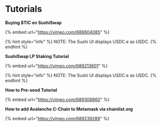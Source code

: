 # Tutorials

**Buying $TIC on SushiSwap**&#x20;

{% embed url="https://vimeo.com/689604085" %}

{% hint style="info" %}
NOTE: The Sushi UI displays USDC.e as USDC.
{% endhint %}

**SushiSwap LP Staking Tutorial**&#x20;

{% embed url="https://vimeo.com/689213601" %}

{% hint style="info" %}
NOTE: The Sushi UI displays USDC.e as USDC.
{% endhint %}

**How to Pre-seed Tutorial**

{% embed url="https://vimeo.com/689308860" %}

**How to add Avalanche C-Chain to Metamask via chainlist.org**

{% embed url="https://vimeo.com/689239289" %}
